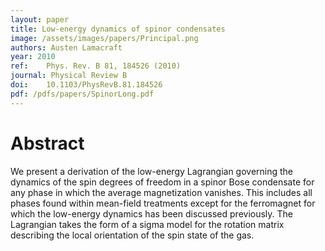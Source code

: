 ```yaml
---
layout: paper
title: Low-energy dynamics of spinor condensates
image: /assets/images/papers/Principal.png
authors: Austen Lamacraft
year: 2010
ref: 	Phys. Rev. B 81, 184526 (2010)
journal: Physical Review B
doi: 	10.1103/PhysRevB.81.184526
pdf: /pdfs/papers/SpinorLong.pdf
---
```


# Abstract

We present a derivation of the low-energy Lagrangian governing the dynamics of the spin degrees of freedom in a spinor Bose condensate for any phase in which the average magnetization vanishes. This includes all phases found within mean-field treatments except for the ferromagnet for which the low-energy dynamics has been discussed previously. The Lagrangian takes the form of a sigma model for the rotation matrix describing the local orientation of the spin state of the gas.
